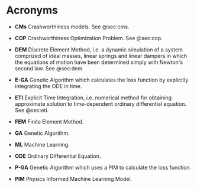 # Acronyms

- **CMs** Crashworthiness models. See @sec:cms.

- **COP** Crashworthiness Optimization Problem. See @sec:cop.

- **DEM** Discrete Element Method, i.e. a dynamic simulation of a system comprized of ideal masses, linear springs and linear dampers in which the equations of motion have been determined simply with Newton's second law. See @sec:dem.

- **E-GA** Genetic Algorithm which calculates the loss function by explicitly integrating the ODE in time.

- **ETI** Explicit Time Integration, i.e. numerical method for obtaining approximate solution to time-dependent ordinary differential equation. See @sec:eti.

- **FEM** Finite Element Method.

- **GA** Genetic Algorithm.

- **ML** Machine Learning.

- **ODE** Ordinary Differential Equation.

- **P-GA** Genetic Algorithm which uses a PIM to calculate the loss function.

- **PIM** Physics Informed Machine Learning Model.
